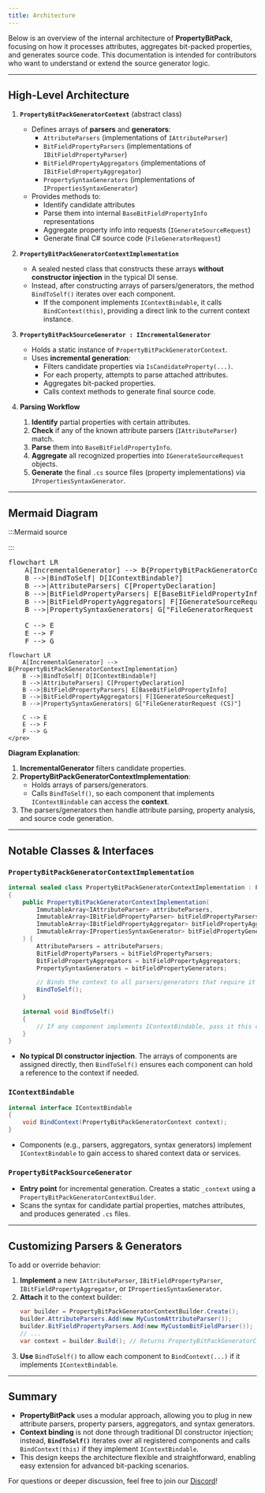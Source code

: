 ```yaml
---
title: Architecture
---
```


Below is an overview of the internal architecture of **PropertyBitPack**, focusing on how it processes attributes, aggregates bit-packed properties, and generates source code. This documentation is intended for contributors who want to understand or extend the source generator logic.

---

## High-Level Architecture

1. **`PropertyBitPackGeneratorContext`** (abstract class)  
   - Defines arrays of **parsers** and **generators**:
     - `AttributeParsers` (implementations of `IAttributeParser`)
     - `BitFieldPropertyParsers` (implementations of `IBitFieldPropertyParser`)
     - `BitFieldPropertyAggregators` (implementations of `IBitFieldPropertyAggregator`)
     - `PropertySyntaxGenerators` (implementations of `IPropertiesSyntaxGenerator`)
   - Provides methods to:
     - Identify candidate attributes
     - Parse them into internal `BaseBitFieldPropertyInfo` representations
     - Aggregate property info into requests (`IGenerateSourceRequest`)
     - Generate final C# source code (`FileGeneratorRequest`)

2. **`PropertyBitPackGeneratorContextImplementation`**  
   - A sealed nested class that constructs these arrays **without constructor injection** in the typical DI sense.
   - Instead, after constructing arrays of parsers/generators, the method `BindToSelf()` iterates over each component.  
     - If the component implements `IContextBindable`, it calls `BindContext(this)`, providing a direct link to the current context instance.

3. **`PropertyBitPackSourceGenerator : IIncrementalGenerator`**  
   - Holds a static instance of `PropertyBitPackGeneratorContext`.
   - Uses **incremental generation**:
     - Filters candidate properties via `IsCandidateProperty(...)`.
     - For each property, attempts to parse attached attributes.
     - Aggregates bit-packed properties.
     - Calls context methods to generate final source code.

4. **Parsing Workflow**  
   1. **Identify** partial properties with certain attributes.  
   2. **Check** if any of the known attribute parsers (`IAttributeParser`) match.  
   3. **Parse** them into `BaseBitFieldPropertyInfo`.  
   4. **Aggregate** all recognized properties into `IGenerateSourceRequest` objects.  
   5. **Generate** the final `.cs` source files (property implementations) via `IPropertiesSyntaxGenerator`.

---

## Mermaid Diagram

:::Mermaid source

:::

<pre class="mermaid">
flowchart LR
    A[IncrementalGenerator] --> B{PropertyBitPackGeneratorContextImplementation}
    B -->|BindToSelf| D[IContextBindable?]
    B -->|AttributeParsers| C[PropertyDeclaration]
    B -->|BitFieldPropertyParsers| E[BaseBitFieldPropertyInfo]
    B -->|BitFieldPropertyAggregators| F[IGenerateSourceRequest]
    B -->|PropertySyntaxGenerators| G["FileGeneratorRequest (CS)"]

    C --> E
    E --> F
    F --> G
</pre>

```mermaid
flowchart LR
    A[IncrementalGenerator] --> B{PropertyBitPackGeneratorContextImplementation}
    B -->|BindToSelf| D[IContextBindable?]
    B -->|AttributeParsers| C[PropertyDeclaration]
    B -->|BitFieldPropertyParsers| E[BaseBitFieldPropertyInfo]
    B -->|BitFieldPropertyAggregators| F[IGenerateSourceRequest]
    B -->|PropertySyntaxGenerators| G["FileGeneratorRequest (CS)"]

    C --> E
    E --> F
    F --> G
</pre>
```

**Diagram Explanation**:  
1. **IncrementalGenerator** filters candidate properties.  
2. **PropertyBitPackGeneratorContextImplementation**:
   - Holds arrays of parsers/generators.
   - Calls `BindToSelf()`, so each component that implements `IContextBindable` can access the **context**.  
3. The parsers/generators then handle attribute parsing, property analysis, and source code generation.

---

## Notable Classes & Interfaces

### `PropertyBitPackGeneratorContextImplementation`

```csharp
internal sealed class PropertyBitPackGeneratorContextImplementation : PropertyBitPackGeneratorContext
{
    public PropertyBitPackGeneratorContextImplementation(
        ImmutableArray<IAttributeParser> attributeParsers,
        ImmutableArray<IBitFieldPropertyParser> bitFieldPropertyParsers,
        ImmutableArray<IBitFieldPropertyAggregator> bitFieldPropertyAggregators,
        ImmutableArray<IPropertiesSyntaxGenerator> bitFieldPropertyGenerators
    ) {
        AttributeParsers = attributeParsers;
        BitFieldPropertyParsers = bitFieldPropertyParsers;
        BitFieldPropertyAggregators = bitFieldPropertyAggregators;
        PropertySyntaxGenerators = bitFieldPropertyGenerators;

        // Binds the context to all parsers/generators that require it
        BindToSelf();
    }
    
    internal void BindToSelf()
    {
        // If any component implements IContextBindable, pass it this context
    }
}
```

- **No typical DI constructor injection**. The arrays of components are assigned directly, then `BindToSelf()` ensures each component can hold a reference to the context if needed.

### `IContextBindable`
```csharp
internal interface IContextBindable
{
    void BindContext(PropertyBitPackGeneratorContext context);
}
```
- Components (e.g., parsers, aggregators, syntax generators) implement `IContextBindable` to gain access to shared context data or services.

### `PropertyBitPackSourceGenerator`
- **Entry point** for incremental generation. Creates a static `_context` using a `PropertyBitPackGeneratorContextBuilder`.
- Scans the syntax for candidate partial properties, matches attributes, and produces generated `.cs` files.

---

## Customizing Parsers & Generators

To add or override behavior:

1. **Implement** a new `IAttributeParser`, `IBitFieldPropertyParser`, `IBitFieldPropertyAggregator`, or `IPropertiesSyntaxGenerator`.
2. **Attach** it to the context builder:
   ```csharp
   var builder = PropertyBitPackGeneratorContextBuilder.Create();
   builder.AttributeParsers.Add(new MyCustomAttributeParser());
   builder.BitFieldPropertyParsers.Add(new MyCustomBitFieldParser());
   // ...
   var context = builder.Build(); // Returns PropertyBitPackGeneratorContextImplementation
   ```
3. **Use** `BindToSelf()` to allow each component to `BindContext(...)` if it implements `IContextBindable`.

---

## Summary

- **PropertyBitPack** uses a modular approach, allowing you to plug in new attribute parsers, property parsers, aggregators, and syntax generators.  
- **Context binding** is not done through traditional DI constructor injection; instead, **`BindToSelf()`** iterates over all registered components and calls `BindContext(this)` if they implement `IContextBindable`.  
- This design keeps the architecture flexible and straightforward, enabling easy extension for advanced bit-packing scenarios.

For questions or deeper discussion, feel free to join our [Discord](https://discord.gg/RpxD2BeNsZ)!